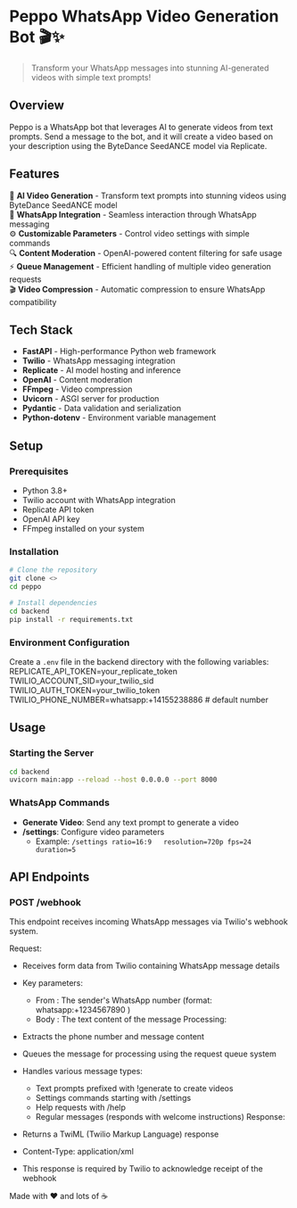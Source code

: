 # Peppo WhatsApp Video Generation Bot 🎬✨

> Transform your WhatsApp messages into stunning AI-generated videos with simple text prompts!

## Overview

Peppo is a WhatsApp bot that leverages AI to generate videos from text prompts. Send a message to the bot, and it will create a video based on your description using the ByteDance SeedANCE model via Replicate.

## Features

🎥 **AI Video Generation** - Transform text prompts into stunning videos using ByteDance SeedANCE model  
🤖 **WhatsApp Integration** - Seamless interaction through WhatsApp messaging  
⚙️ **Customizable Parameters** - Control video settings with simple commands  
🔍 **Content Moderation** - OpenAI-powered content filtering for safe usage  
⚡ **Queue Management** - Efficient handling of multiple video generation requests  
🎬 **Video Compression** - Automatic compression to ensure WhatsApp compatibility  

## Tech Stack

- **FastAPI** - High-performance Python web framework
- **Twilio** - WhatsApp messaging integration
- **Replicate** - AI model hosting and inference
- **OpenAI** - Content moderation
- **FFmpeg** - Video compression
- **Uvicorn** - ASGI server for production
- **Pydantic** - Data validation and serialization
- **Python-dotenv** - Environment variable management

## Setup

### Prerequisites

- Python 3.8+
- Twilio account with WhatsApp integration
- Replicate API token
- OpenAI API key
- FFmpeg installed on your system

### Installation

```bash
# Clone the repository
git clone <>
cd peppo

# Install dependencies
cd backend
pip install -r requirements.txt
```

### Environment Configuration

Create a `.env` file in the backend directory with the following variables:
REPLICATE_API_TOKEN=your_replicate_token 
TWILIO_ACCOUNT_SID=your_twilio_sid 
TWILIO_AUTH_TOKEN=your_twilio_token 
TWILIO_PHONE_NUMBER=whatsapp:+14155238886  # default number 






## Usage

### Starting the Server

```bash
cd backend
uvicorn main:app --reload --host 0.0.0.0 --port 8000
```

### WhatsApp Commands

- **Generate Video**: Send any text prompt to generate a video
- **/settings**: Configure video parameters  
  - Example: `/settings ratio=16:9   resolution=720p fps=24 duration=5`

## API Endpoints
### POST /webhook
This endpoint receives incoming WhatsApp messages via Twilio's webhook system.

Request:

- Receives form data from Twilio containing WhatsApp message details
- Key parameters:
  - From : The sender's WhatsApp number (format: whatsapp:+1234567890 )
  - Body : The text content of the message
Processing:

- Extracts the phone number and message content
- Queues the message for processing using the request queue system
- Handles various message types:
  - Text prompts prefixed with !generate to create videos
  - Settings commands starting with /settings
  - Help requests with /help
  - Regular messages (responds with welcome instructions)
Response:

- Returns a TwiML (Twilio Markup Language) response
- Content-Type: application/xml
- This response is required by Twilio to acknowledge receipt of the webhook

 Made with ❤️ and lots of ☕

